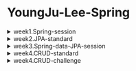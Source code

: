 # YoungJu-Lee-Spring

<details>
<summary>week1.Spring-session</summary>
<div markdown="1">

  ![스크린샷 2024-09-07 162709](https://github.com/user-attachments/assets/c4c08ba2-5c4e-4ec7-9eb7-6aa10183fa55)
  
</div>
</details>

<details>
<summary>week2.JPA-standard</summary>
<div markdown="1">

  ![스크린샷 2024-09-15 162049](https://github.com/user-attachments/assets/5a4c23ba-2197-4bb6-8e34-25e169a7b152)

</div>
</details>

<details>
<summary>week3.Spring-data-JPA-session</summary>
<div markdown="1">

### Paging Test

![스크린샷 2024-09-28 11722](https://github.com/user-attachments/assets/93ad4c86-721e-472c-acad-dc3acb1dd828)


![스크린샷 2024-09-28 19112](https://github.com/user-attachments/assets/8c8c5d9b-aeae-4c26-87c3-38f46922a10a)

### findByAgeGreaterThanEqualOrderByUsernameAsc


![스크린샷 2024-09-28 22340](https://github.com/user-attachments/assets/12f2914c-0138-4423-a42a-5324c4562311)


### findByUsernameStartsWith 

![스크린샷 2024-09-28 22172](https://github.com/user-attachments/assets/71065de2-8a57-492e-99c8-8649318f54ed)

</div>
</details>

<details>
<summary>week4.CRUD-standard</summary>
<div markdown="1">

### Update 

![스크린샷 2024-10-06 141326](https://github.com/user-attachments/assets/589d6519-c164-46a9-ad84-517ba9a98cc2)


### Delete

![스크린샷 2024-10-06 150145](https://github.com/user-attachments/assets/b479c623-1553-4c12-9d4c-476e84f2de33)


</div>
</details>

<details>
<summary>week4.CRUD-challenge</summary>
<div markdown="1">

### Comment Create
![스크린샷 2024-10-06 194427](https://github.com/user-attachments/assets/5ed90494-2fd6-4774-80ba-5a6f0402afd9)

### Comment Read

![스크린샷 2024-10-06 19403](https://github.com/user-attachments/assets/176419e6-8ab2-4c6c-93c9-54e9e16474c2)


### Comment Update

![스크린샷 2024-10-06 19542](https://github.com/user-attachments/assets/cf670121-c8c7-4173-9933-5d74035ec7fb)



### Comment Delete

![스크린샷 2024-10-06 19467](https://github.com/user-attachments/assets/424b85db-cc82-4fdf-81d3-3c131c49663a)


</div>
</details>
